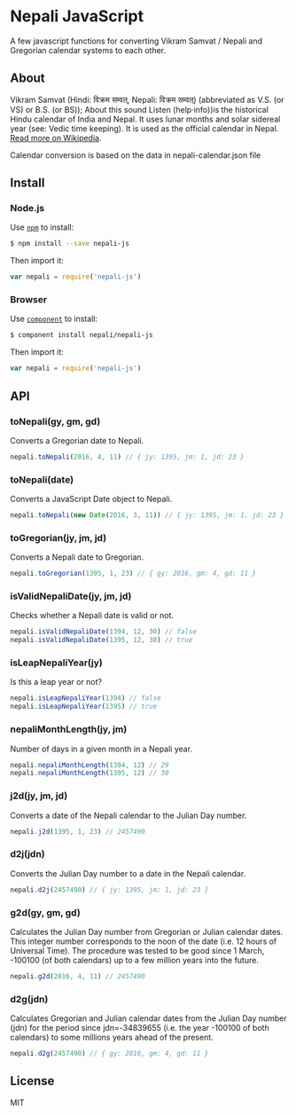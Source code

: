 # Nepali JavaScript

A few javascript functions for converting Vikram Samvat / Nepali and Gregorian calendar systems to each other.

## About

Vikram Samvat (Hindi: विक्रम सम्वत्, Nepali: विक्रम सम्वत्) (abbreviated as V.S. (or VS) or B.S. (or BS)); About this sound Listen (help·info))is the historical Hindu calendar of India and Nepal. It uses lunar months and solar sidereal year (see: Vedic time keeping). It is used as the official calendar in Nepal. [Read more on Wikipedia](https://en.wikipedia.org/wiki/Vikram_Samvat).

Calendar conversion is based on the data in nepali-calendar.json file

## Install

### Node.js

Use [`npm`](https://npmjs.org) to install:

```sh
$ npm install --save nepali-js
```

Then import it:

```js
var nepali = require('nepali-js')
```


### Browser

Use [`component`](https://github.com/component/component) to install:

```sh
$ component install nepali/nepali-js
```

Then import it:

```js
var nepali = require('nepali-js')
```

## API

### toNepali(gy, gm, gd)

Converts a Gregorian date to Nepali.

```js
nepali.toNepali(2016, 4, 11) // { jy: 1395, jm: 1, jd: 23 }
```

### toNepali(date)

Converts a JavaScript Date object to Nepali.

```js
nepali.toNepali(new Date(2016, 3, 11)) // { jy: 1395, jm: 1, jd: 23 }
```

### toGregorian(jy, jm, jd)

Converts a Nepali date to Gregorian.

```js
nepali.toGregorian(1395, 1, 23) // { gy: 2016, gm: 4, gd: 11 }
```

### isValidNepaliDate(jy, jm, jd)

Checks whether a Nepali date is valid or not.

```js
nepali.isValidNepaliDate(1394, 12, 30) // false
nepali.isValidNepaliDate(1395, 12, 30) // true
```

### isLeapNepaliYear(jy)

Is this a leap year or not?

```js
nepali.isLeapNepaliYear(1394) // false
nepali.isLeapNepaliYear(1395) // true
```

### nepaliMonthLength(jy, jm)

Number of days in a given month in a Nepali year.

```js
nepali.nepaliMonthLength(1394, 12) // 29
nepali.nepaliMonthLength(1395, 12) // 30
```


### j2d(jy, jm, jd)

Converts a date of the Nepali calendar to the Julian Day number.

```js
nepali.j2d(1395, 1, 23) // 2457490
```

### d2j(jdn)

Converts the Julian Day number to a date in the Nepali calendar.

```js
nepali.d2j(2457490) // { jy: 1395, jm: 1, jd: 23 }
```

### g2d(gy, gm, gd)

Calculates the Julian Day number from Gregorian or Julian calendar dates. This integer number corresponds to the noon of the date (i.e. 12 hours of Universal Time). The procedure was tested to be good since 1 March, -100100 (of both calendars) up to a few million years into the future.

```js
nepali.g2d(2016, 4, 11) // 2457490
```

### d2g(jdn)

Calculates Gregorian and Julian calendar dates from the Julian Day number (jdn) for the period since jdn=-34839655 (i.e. the year -100100 of both calendars) to some millions years ahead of the present.

```js
nepali.d2g(2457490) // { gy: 2016, gm: 4, gd: 11 }
```

## License

MIT

